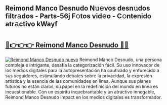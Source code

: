 ## Reimond Manco Desnudo N𝚞𝚎vos desn𝚞dos filtr𝚊dos - Parts-56j F𝚘tos vid𝚎o - C𝚘ntenido atr𝚊ctivo kWayf

# <h2><a href="http://mb6ov6a.tromn.icu/?c=Reimond+Manco+Desnudo">🔗👉👉👉 Reimond Manco Desnudo 🔗🔗</a></h2>

[![Reimond Manco Desnudo nuevo](https://i.imgur.com/pEAQMta.gif)](http://mb6ov6a.tromn.icu/?c=Reimond+Manco+Desnudo)
Reimond Manco Desnudo, una persona compleja e intrigante, desafía la categorización fácil. Su uso innovador de los medios digitales para la autopresentación ha cautivado y enfurecido a sus seguidores, estimulando debates sobre la privacidad, la expresión artística y la esencia de las comunidades en línea. Aunque sus planes futuros no están claros, su papel en la redefinición del mundo en línea es incuestionable. Con un espíritu inquebrantable y un atractivo innegable, Reimond Manco Desnudo impact en los medios digitales es transformador.
